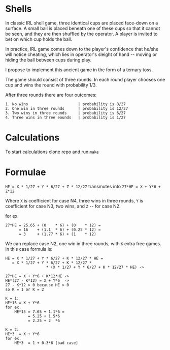 # Shells

In classic IRL shell game, three identical cups are placed face-down on a surface.
A small ball is placed beneath one of these cups so that it cannot be seen, 
and they are then shuffled by the operator. 
A player is invited to bet on which cup holds the ball. 

In practice, IRL game comes down to the player's confidence that he/she will notice 
cheating, which lies in operator's sleight of hand -- moving or hiding 
the ball between cups during play.

I propose to implement this ancient game in the form of a ternary toss.

The game should consist of three rounds. 
In each round player chooses one cup and wins the round with probability 1/3.

After three rounds there are four outcomes:
```
1. No wins                      | probability is 8/27
2. One win in three rounds      | probability is 12/27
3. Two wins in three rounds     | probability is 6/27
4. Three wins in three eounds   | probability is 1/27
```


# Calculations

To start calculations clone repo and run `make`


# Formulae

`HE = X * 1/27 + Y * 6/27 + Z * 12/27`
transmutes into
`27*HE = X + Y*6 + Z*12`

Where `X` is coefficient for case N4, three wins in three rounds,
`Y` is coefficient for case N3, two wins, and `Z` -- for case N2.

for ex.
```
27*HE = 25.65 + (0    * 6) + (0    * 12) =
      = 16    + (1.1  * 6) + (0.25 * 12) =
      = 3     + (1.77 * 6) + (1    * 12)
```

We can replace case N2, one win in three rounds, with `K` extra free games.
In this case formula is:
```
HE = X * 1/27 + Y * 6/27 + K * 12/27 * HE = 
   = X * 1/27 + Y * 6/27 + K * 12/27 * 
                  * (X * 1/27 + Y * 6/27 + K * 12/27 * HE) ->

27*HE = X + Y*6 + K*12*HE -> 
HE*(27 - K*12) = X + Y*6  ->
27 - K*12 > 0 because HE > 0
so K = 1 or K = 2

K = 1:
HE*15 = X + Y*6
for ex.
    HE*15 = 7.65 + 1.1*6 =
          = 5.25 + 1.5*6
          = 2.25 + 2  *6 

K = 2:
HE*3  = X + Y*6
for ex.
    HE*3  = 1 + 0.3*6 [bad case]
```

